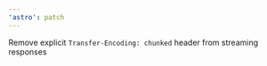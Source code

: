 ```yaml
---
'astro': patch
---
```


Remove explicit `Transfer-Encoding: chunked` header from streaming responses
